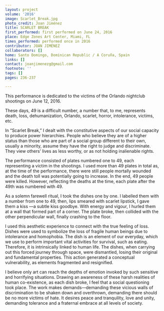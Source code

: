 ```yaml
---
layout: project
volume: '2016'
image: Scarlet_Break.jpg
photo_credit: Joan Jiménez
title: SCARLET BREAK
first_performed: first performed on June 24, 2016
place: Edge Zones Art Center, Miami, FL
times_performed: performed once in 2016
contributor: JOAN JIMÉNEZ
collaborators: []
home: Santo Domingo, Dominican Republic / A Coruña, Spain
links: []
contact: joanjimenezg@gmail.com
footnote: ''
tags: []
pages: 236-237

---
```


This performance is dedicated to the victims of the Orlando nightclub shootings on June 12, 2016.

These days, 49 is a difficult number, a number that, to me, represents death, loss, dehumanization, Orlando, scarlet, horror, intolerance, victims, etc.

In “Scarlet Break,” I dealt with the constitutive aspects of our social capacity to produce power hierarchies. People who believe they are of a higher status than those who are part of a social group different to their own, usually a minority, assume they have the right to judge and discriminate. They view others’ lives as less worthy, or as not holding inalienable rights.

The performance consisted of plates numbered one to 49, each representing a victim in the shootings. I used more than 49 plates in total as, at the time of the performance, there were still people mortally wounded and the death toll was potentially going to increase. In the end, 49 people were killed. However, reflecting the deaths at the time, each plate after the 49th was numbered with 49.

As a solemn farewell ritual, I took the dishes one by one. I labelled them with a number from one to 49, then, lips smeared with scarlet lipstick, I gave them a kiss —a subtle kiss goodbye. With energy and vigour, I hurled them at a wall that formed part of a corner. The plate broke, then collided with the other perpendicular wall, finally crashing to the floor.

I used this aesthetic experience to connect with the true feeling of loss. Dishes were used to symbolize the loss of fragile human beings due to intolerance and homophobia. The dish is an element of our everyday, which we use to perform important vital activities for survival, such as eating. Therefore, it is intrinsically linked to human life. The dishes, when carrying out this forced journey through space, were dismantled, losing their original and fundamental properties. This action generated a conceptual vulnerability, as elements fragmented and resignified.

I believe only art can reach the depths of emotion invoked by such sensitive and horrifying situations. Drawing an awareness of these harsh realities of human co-existence, as each dish broke, I feel that a social questioning took place. The work makes demands—demanding these vicious walls of discrimination to be shaken down and overthrown, demanding there should be no more victims of hate. It desires peace and tranquility, love and unity, demanding tolerance and a fraternal embrace at all levels of society.

